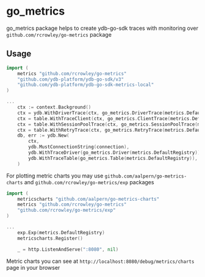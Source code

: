 # go_metrics

go_metrics package helps to create ydb-go-sdk traces with monitoring 
over `github.com/rcrowley/go-metrics` package

## Usage
```go
import (
    metrics "github.com/rcrowley/go-metrics"
    "github.com/ydb-platform/ydb-go-sdk/v3"
    "github.com/ydb-platform/ydb-go-sdk-metrics-local"
)

...
	ctx := context.Background()
	ctx = ydb.WithDriverTrace(ctx, go_metrics.DriverTrace(metrics.DefaultRegistry))
	ctx = table.WithTraceClient(ctx, go_metrics.ClientTrace(metrics.DefaultRegistry))
	ctx = table.WithSessionPoolTrace(ctx, go_metrics.SessionPoolTrace(metrics.DefaultRegistry))
	ctx = table.WithRetryTrace(ctx, go_metrics.RetryTrace(metrics.DefaultRegistry))
	db, err := ydb.New(
		ctx,
		ydb.MustConnectionString(connection),
		ydb.WithTraceDriver(go_metrics.Driver(metrics.DefaultRegistry)),
		ydb.WithTraceTable(go_metrics.Table(metrics.DefaultRegistry)),
	)

```
For plotting metric charts you may use `github.com/aalpern/go-metrics-charts` and 
`github.com/rcrowley/go-metrics/exp` packages  
```go
import (
    metricscharts "github.com/aalpern/go-metrics-charts"
    metrics "github.com/rcrowley/go-metrics"
    "github.com/rcrowley/go-metrics/exp"
)

...
    exp.Exp(metrics.DefaultRegistry)
    metricscharts.Register()

    _ = http.ListenAndServe(":8080", nil)
```
Metric charts you can see at `http://localhost:8080/debug/metrics/charts` page in your browser